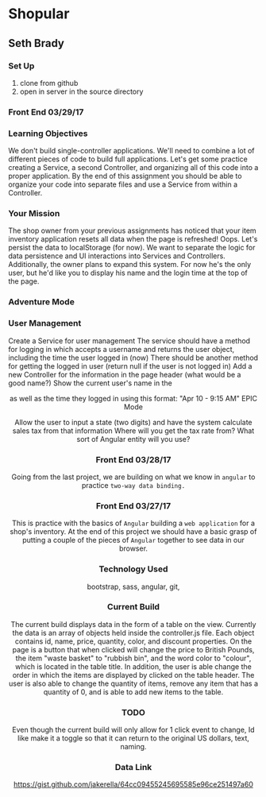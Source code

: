 # Shopular
## Seth Brady

### Set Up
1. clone from github
2. open in server in the source directory



### Front End 03/29/17

### Learning Objectives

We don't build single-controller applications. We'll need to combine a lot of different pieces of code to build full applications. Let's get some practice creating a Service, a second Controller, and organizing all of this code into a proper application. By the end of this assignment you should be able to organize your code into separate files and use a Service from within a Controller.

### Your Mission

The shop owner from your previous assignments has noticed that your item inventory application resets all data when the page is refreshed! Oops. Let's persist the data to localStorage (for now). We want to separate the logic for data persistence and UI interactions into Services and Controllers. Additionally, the owner plans to expand this system. For now he's the only user, but he'd like you to display his name and the login time at the top of the page.


### Adventure Mode

### User Management

Create a Service for user management
The service should have a method for logging in which accepts a username and returns the user object, including the time the user logged in (now)
There should be another method for getting the logged in user (return null if the user is not logged in)
Add a new Controller for the information in the page header (what would be a good name?)
Show the current user's name in the <header> as well as the time they logged in using this format: "Apr 10 - 9:15 AM"
EPIC Mode

Allow the user to input a state (two digits) and have the system calculate sales tax from that information
Where will you get the tax rate from?
What sort of Angular entity will you use?









### Front End 03/28/17

Going from the last project, we are building on what we know in ``angular`` to practice ``two-way
data binding.``


### Front End 03/27/17
This is practice with the basics of ``Angular`` building a ``web application``
for a shop's inventory. At the end of this project we should have a basic
grasp of putting a couple of the pieces of ``Angular`` together to see data in
our browser.


### Technology Used
bootstrap, sass, angular, git,

### Current Build

The current build displays data in the form of a table on the view. Currently the data
is an array of objects held inside the controller.js file. Each object contains
id, name, price, quantity, color, and discount properties. On the page is a button
that when clicked will change the price to British Pounds, the item "waste basket"
to "rubbish bin", and the word color to "colour", which is located in the
table title. In addition, the user is able change the order in which the items are
displayed by clicked on the table header. The user is also able to change the quantity of items, remove any item that has a quantity of 0, and is able to add new items to the table.

### TODO
Even though the current build will only allow for 1 click event to change, Id like
make it a toggle so that it can return to the original US dollars, text, naming.


### Data Link
https://gist.github.com/jakerella/64cc09455245695585e96ce251497a60
